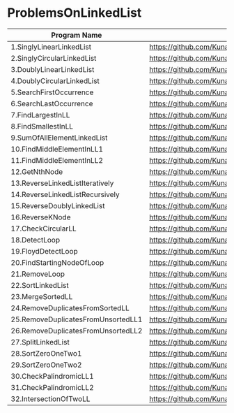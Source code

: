 # ProblemsOnLinkedList

| Program Name             | Link Of Souce code                                                                   |
| ----------------- | ------------------------------------------------------------------ |
1.SinglyLinearLinkedList   |https://github.com/KunalNarkhedePatil/LogicBuilding/blob/main/LinkedList/SinglyLinearLinkedList.cpp
2.SinglyCircularLinkedList   |https://github.com/KunalNarkhedePatil/LogicBuilding/blob/main/LinkedList/SinglyCircularLinkedList.cpp
3.DoublyLinearLinkedList   |https://github.com/KunalNarkhedePatil/LogicBuilding/blob/main/LinkedList/DoublyLinearLinkedList.cpp
4.DoublyCircularLinkedList   |https://github.com/KunalNarkhedePatil/LogicBuilding/blob/main/LinkedList/DoublyCircularLinkedList.cpp
5.SearchFirstOccurrence   |https://github.com/KunalNarkhedePatil/LogicBuilding/blob/main/LinkedList/SearchFirstOccurrence.cpp
6.SearchLastOccurrence   |https://github.com/KunalNarkhedePatil/LogicBuilding/blob/main/LinkedList/SearchLastOccurrence.cpp
7.FindLargestInLL   |https://github.com/KunalNarkhedePatil/LogicBuilding/blob/main/LinkedList/FindLargestInLL.cpp
8.FindSmallestInLL   |https://github.com/KunalNarkhedePatil/LogicBuilding/blob/main/LinkedList/FindSmallestInLL.cpp
9.SumOfAllElementLinkedList   |https://github.com/KunalNarkhedePatil/LogicBuilding/blob/main/LinkedList/SumOfAllElementLinkedList.cpp
10.FindMiddleElementInLL1   |https://github.com/KunalNarkhedePatil/LogicBuilding/blob/main/LinkedList/findMiddleElementInLL1.cpp
11.FindMiddleElementInLL2   |https://github.com/KunalNarkhedePatil/LogicBuilding/blob/main/LinkedList/findMiddleElementInLL2.cpp
12.GetNthNode   |https://github.com/KunalNarkhedePatil/LogicBuilding/blob/main/LinkedList/GetNthNode.cpp
13.ReverseLinkedListIteratively   |https://github.com/KunalNarkhedePatil/LogicBuilding/blob/main/LinkedList/ReverseLinkedListIteratively.cpp
14.ReverseLinkedListRecursively   |https://github.com/KunalNarkhedePatil/LogicBuilding/blob/main/LinkedList/ReverseLinkedListRecursively.cpp
15.ReverseDoublyLinkedList   |https://github.com/KunalNarkhedePatil/LogicBuilding/blob/main/LinkedList/ReverseDoublyLinkedList.cpp
16.ReverseKNode   |https://github.com/KunalNarkhedePatil/LogicBuilding/blob/main/LinkedList/ReverseKNode.cpp
17.CheckCircularLL   |https://github.com/KunalNarkhedePatil/LogicBuilding/blob/main/LinkedList/CheckCircularLL.cpp
18.DetectLoop   |https://github.com/KunalNarkhedePatil/LogicBuilding/blob/main/LinkedList/DetectLoop.cpp
19.FloydDetectLoop   |https://github.com/KunalNarkhedePatil/LogicBuilding/blob/main/LinkedList/FloydDetectLoop.cpp
20.FindStartingNodeOfLoop   |https://github.com/KunalNarkhedePatil/LogicBuilding/blob/main/LinkedList/FindStartingNodeOfLoop.cpp
21.RemoveLoop   |https://github.com/KunalNarkhedePatil/LogicBuilding/blob/main/LinkedList/RemoveLoop.cpp
22.SortLinkedList   |https://github.com/KunalNarkhedePatil/LogicBuilding/blob/main/LinkedList/SortLinkedList.cpp
23.MergeSortedLL   |https://github.com/KunalNarkhedePatil/LogicBuilding/blob/main/LinkedList/SortLinkedList.cpp
24.RemoveDuplicatesFromSortedLL   |https://github.com/KunalNarkhedePatil/LogicBuilding/blob/main/LinkedList/RemoveDuplicatesFromSortedLL.cpp
25.RemoveDuplicatesFromUnsortedLL1   |https://github.com/KunalNarkhedePatil/LogicBuilding/blob/main/LinkedList/RemoveDuplicatesFromUnsortedLL1.cpp
26.RemoveDuplicatesFromUnsortedLL2   |https://github.com/KunalNarkhedePatil/LogicBuilding/blob/main/LinkedList/RemoveDuplicatesFromUnsortedLL2.cpp
27.SplitLinkedList   |https://github.com/KunalNarkhedePatil/LogicBuilding/blob/main/LinkedList/SplitLinkedList.cpp
28.SortZeroOneTwo1   |https://github.com/KunalNarkhedePatil/LogicBuilding/blob/main/LinkedList/SortZeroOneTwo1.cpp
29.SortZeroOneTwo2   |https://github.com/KunalNarkhedePatil/LogicBuilding/blob/main/LinkedList/SortZeroOneTwo2.cpp
30.CheckPalindromicLL1   |https://github.com/KunalNarkhedePatil/LogicBuilding/blob/main/LinkedList/CheckPalindromicLL1.cpp
31.CheckPalindromicLL2   |https://github.com/KunalNarkhedePatil/LogicBuilding/blob/main/LinkedList/CheckPalindromicLL2.cpp
32.IntersectionOfTwoLL   |https://github.com/KunalNarkhedePatil/LogicBuilding/blob/main/LinkedList/IntersectionOfTwoLL.cpp